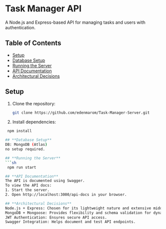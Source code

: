 # Task Manager API

A Node.js and Express-based API for managing tasks and users with authentication.

## **Table of Contents**
- [Setup](#setup)
- [Database Setup](#database-setup)
- [Running the Server](#running-the-server)
- [API Documentation](#api-documentation)
- [Architectural Decisions](#architectural-decisions)

## **Setup**
1. Clone the repository:
   ```sh
   git clone https://github.com/edenmarom/Task-Manager-Server.git

2. Install dependencies:
  ```sh
   npm install

## **Database Setup**
DB: MongoDB (Atlas)
no setup required.

## **Running the Server**
  ```sh
   npm run start

## **API Documentation**
The API is documented using Swagger. 
To view the API docs:
1. Start the server.
2. Open http://localhost:3000/api-docs in your browser.

## **Architectural Decisions**
Node.js + Express: Chosen for its lightweight nature and extensive middleware ecosystem.
MongoDB + Mongoose: Provides flexibility and schema validation for dynamic data.
JWT Authentication: Ensures secure API access.
Swagger Integration: Helps document and test API endpoints.
